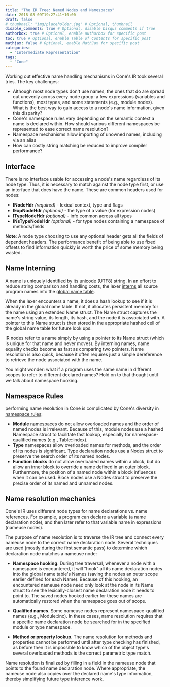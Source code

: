 ```yaml
---
title: "The IR Tree: Named Nodes and Namespaces"
date: 2018-08-09T19:27:41+10:00
draft: false
# thumbnail: "img/placeholder.jpg" # Optional, thumbnail
disable_comments: true # Optional, disable Disqus comments if true
authorbox: true # Optional, enable authorbox for specific post
toc: true # Optional, enable Table of Contents for specific post
mathjax: false # Optional, enable MathJax for specific post
categories:
  - "Intermediate Representation"
tags:
  - "Cone"
---
```


Working out effective name handling mechanisms in Cone's IR took several tries.
The key challenges:

- Although most node types don't use names, the ones that do are spread out unevenly
  across every node group:  a few expressions (variables and functions), most types,
  and some statements (e.g., module nodes).
  What is the best way to gain access to a node's name information, given this disparity?
- Cone's namespace rules
  vary depending on the semantic context a name is declared within.
  How should various different namespaces be represented to ease correct name resolution?
- Namespace mechanisms allow importing of unowned names, including via an alias
- How can costly string matching be reduced to improve compiler performance?

## Interface

There is no interface usable for accessing a node's name regardless of its node type.
Thus, it is necessary to match against the node type first, or use an interface that
does have the name. These are common headers used for nodes:

- **INodeHdr** *(required)* - lexical context, type and flags
- **IExpNodeHdr** *(optional)* - the type of a value (for expression nodes)
- **ITypeNodeHdr** *(optional)* - info common across all types
- **INsTypeNodeHdr** *(optional)* - for type nodes containing a namespace of methods/fields

**Note**: A node type choosing to use any optional header gets all the fields of dependent headers.
The performance benefit of being able to use fixed offsets to find information quickly
is worth the price of some memory being wasted.

## Name Interning

A name is uniquely identified by its unicode (UTF8) string.
In an effort to reduce string comparison and handling costs, the lexer 
[interns](https://en.wikipedia.org/wiki/String_interning) all
source program names into the 
[global name table](https://github.com/jondgoodwin/cone/blob/master/src/c-compiler/ir/nametbl.h).

When the lexer encounters a name, it does a hash lookup to see if it is already in the
global name table. If not, it allocates persistent memory for the name using an extended
Name struct. The Name struct captures the name's string value, its length, its hash, and
the node it is associated with. A pointer to this Name struct is then stored in the
appropriate hashed cell of the global name table for future look ups.

IR nodes refer to a name 
simply by using a pointer to its Name struct (which is unique for that name and never moves).
By interning names, name equality checks become as fast as comparing two pointers.
Name resolution is also quick, because it often requires just a simple dereference
to retrieve the node associated with the name.

You might wonder: what if a program uses the same name in different scopes to refer to different declared names?
Hold on to that thought until we talk about namespace hooking.

## Namespace Rules

performing name resolution in Cone is complicated by Cone's
diversity in [namespace rules](http://cone.jondgoodwin.com/coneref/refnamespace.html):

- **Module** namespaces do not allow overloaded names and the order of named nodes is irrelevant.
  Because of this, module nodes use a hashed Namespace struct to facilitate fast lookup,
  especially for namespace-qualified names (e.g., Table::index).
- **Type** namespaces allow overloaded names for methods, and the order of its nodes is significant.
  Type declaration nodes use a Nodes struct to preserve the search order of its named nodes.
- **Function blocks** do not allow overloaded names within a block, but do allow an inner block
  to override a name defined in an outer block.
  Furthermore, the position of a named node within a block influences when it can be used.
  Block nodes use a Nodes struct to preserve the precise order of its named and unnamed nodes.

## Name resolution mechanics

Cone's IR uses different node types for name declarations vs. name references.
For example, a program can declare a variable (a name declaration node), and then later
refer to that variable name in expressions (nameuse nodes).

The purpose of name resolution is to traverse the IR tree and 
connect every nameuse node to the correct name declaration node. 
Several techniques are used (mostly during the first semantic pass) to
determine which declaration node matches a nameuse node:

- **Namespace hooking**.
  During tree traversal, whenever a node with a namespace is encountered,
  it will "hook" all its name declaration nodes into the global name table's Names
  (saving the nodes an outer scope earlier defined for each Name).
  Because of this hooking,
  an encountered nameuse node need only look at the node in its Name struct to see
  the lexically-closest name declaration node it needs to point to.
  The saved nodes hooked earlier for these names are automatically restored when the namespace goes out of scope.

- **Qualified names**.
  Some nameuse nodes represent namespace-qualified names (e.g., Module::inc).
  In these cases, name resolution requires that a specific name declaration node be searched
  for in the specified module or type namespace.

- **Method or property lookup**.
  The name resolution for methods and properties cannot be performed until after type checking
  has finished, as before then it is impossible to know which of 
  the object type's several overloaded methods
  is the correct parametric type match.

Name resolution is finalized by filling in a
field in the nameuse node that points to the found name declaration node.
Where appropriate, the nameuse node also copies over the declared name's type information,
thereby simplifying future type inference work.